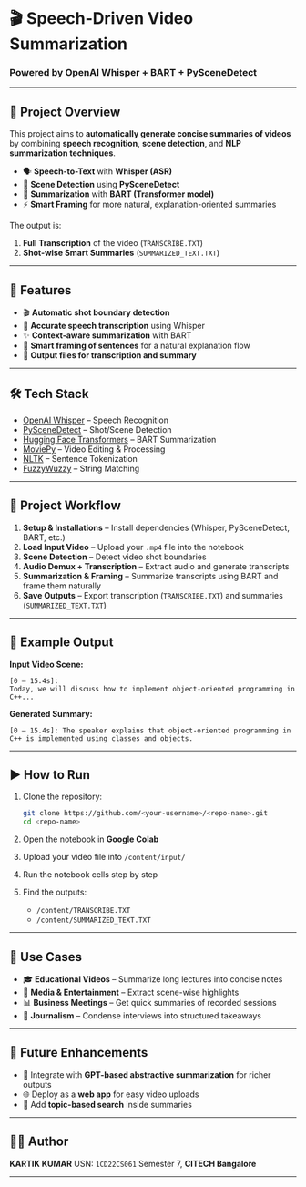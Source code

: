 # 🎬 Speech-Driven Video Summarization

### Powered by **OpenAI Whisper + BART + PySceneDetect**

---

## 📌 Project Overview

This project aims to **automatically generate concise summaries of videos** by combining **speech recognition**, **scene detection**, and **NLP summarization techniques**.

* 🗣️ **Speech-to-Text** with **Whisper (ASR)**
* 🎥 **Scene Detection** using **PySceneDetect**
* 📝 **Summarization** with **BART (Transformer model)**
* ⚡ **Smart Framing** for more natural, explanation-oriented summaries

The output is:

1. **Full Transcription** of the video (`TRANSCRIBE.TXT`)
2. **Shot-wise Smart Summaries** (`SUMMARIZED_TEXT.TXT`)

---

## 🚀 Features

* 🎬 **Automatic shot boundary detection**
* 🎤 **Accurate speech transcription** using Whisper
* ✨ **Context-aware summarization** with BART
* 🧠 **Smart framing of sentences** for a natural explanation flow
* 📂 **Output files for transcription and summary**

---

## 🛠️ Tech Stack

* [OpenAI Whisper](https://github.com/openai/whisper) – Speech Recognition
* [PySceneDetect](https://github.com/Breakthrough/PySceneDetect) – Shot/Scene Detection
* [Hugging Face Transformers](https://huggingface.co/transformers/) – BART Summarization
* [MoviePy](https://zulko.github.io/moviepy/) – Video Editing & Processing
* [NLTK](https://www.nltk.org/) – Sentence Tokenization
* [FuzzyWuzzy](https://github.com/seatgeek/fuzzywuzzy) – String Matching

---

## 📂 Project Workflow

1. **Setup & Installations** – Install dependencies (Whisper, PySceneDetect, BART, etc.)
2. **Load Input Video** – Upload your `.mp4` file into the notebook
3. **Scene Detection** – Detect video shot boundaries
4. **Audio Demux + Transcription** – Extract audio and generate transcripts
5. **Summarization & Framing** – Summarize transcripts using BART and frame them naturally
6. **Save Outputs** – Export transcription (`TRANSCRIBE.TXT`) and summaries (`SUMMARIZED_TEXT.TXT`)

---

## 📖 Example Output

**Input Video Scene:**

```
[0 – 15.4s]:
Today, we will discuss how to implement object-oriented programming in C++...
```

**Generated Summary:**

```
[0 – 15.4s]: The speaker explains that object-oriented programming in C++ is implemented using classes and objects.
```

---

## ▶️ How to Run

1. Clone the repository:

   ```bash
   git clone https://github.com/<your-username>/<repo-name>.git
   cd <repo-name>
   ```
2. Open the notebook in **Google Colab**
3. Upload your video file into `/content/input/`
4. Run the notebook cells step by step
5. Find the outputs:

   * `/content/TRANSCRIBE.TXT`
   * `/content/SUMMARIZED_TEXT.TXT`

---

## 📌 Use Cases

* 🎓 **Educational Videos** – Summarize long lectures into concise notes
* 🎥 **Media & Entertainment** – Extract scene-wise highlights
* 📊 **Business Meetings** – Get quick summaries of recorded sessions
* 📰 **Journalism** – Condense interviews into structured takeaways

---

## 📢 Future Enhancements

* 🤖 Integrate with **GPT-based abstractive summarization** for richer outputs
* 🌐 Deploy as a **web app** for easy video uploads
* 🔎 Add **topic-based search** inside summaries

---

## 👨‍💻 Author

**KARTIK KUMAR**
USN: `1CD22CS061`
Semester 7, **CITECH Bangalore**

---
